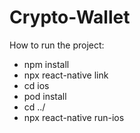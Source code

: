 # Crypto-Wallet

How to run the project:
- npm install
- npx react-native link
- cd ios
- pod install
- cd ../
- npx react-native run-ios
